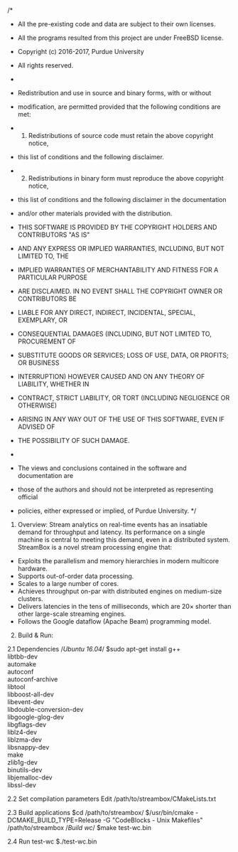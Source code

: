 /*
 * All the pre-existing code and data are subject to their own licenses. 
 * All the programs resulted from this project are under FreeBSD license.
 * Copyright (c) 2016-2017, Purdue University
 * All rights reserved.
 *
 * Redistribution and use in source and binary forms, with or without 
 * modification, are permitted provided that the following conditions are met:
 * 1. Redistributions of source code must retain the above copyright notice, 
 *    this list of conditions and the following disclaimer. 
 * 2. Redistributions in binary form must reproduce the above copyright notice,
 *    this list of conditions and the following disclaimer in the documentation
 *    and/or other materials provided with the distribution. 

 * THIS SOFTWARE IS PROVIDED BY THE COPYRIGHT HOLDERS AND CONTRIBUTORS "AS IS"
 * AND ANY EXPRESS OR IMPLIED WARRANTIES, INCLUDING, BUT NOT LIMITED TO, THE 
 * IMPLIED WARRANTIES OF MERCHANTABILITY AND FITNESS FOR A PARTICULAR PURPOSE 
 * ARE DISCLAIMED. IN NO EVENT SHALL THE COPYRIGHT OWNER OR CONTRIBUTORS BE 
 * LIABLE FOR ANY DIRECT, INDIRECT, INCIDENTAL, SPECIAL, EXEMPLARY, OR 
 * CONSEQUENTIAL DAMAGES (INCLUDING, BUT NOT LIMITED TO, PROCUREMENT OF 
 * SUBSTITUTE GOODS OR SERVICES; LOSS OF USE, DATA, OR PROFITS; OR BUSINESS 
 * INTERRUPTION) HOWEVER CAUSED AND ON ANY THEORY OF LIABILITY, WHETHER IN 
 * CONTRACT, STRICT LIABILITY, OR TORT (INCLUDING NEGLIGENCE OR OTHERWISE) 
 * ARISING IN ANY WAY OUT OF THE USE OF THIS SOFTWARE, EVEN IF ADVISED OF 
 * THE POSSIBILITY OF SUCH DAMAGE.
 * 
 * The views and conclusions contained in the software and documentation are 
 * those of the authors and should not be interpreted as representing official 
 * policies, either expressed or implied, of Purdue University.
 */

1. Overview:
Stream analytics on real-time events has an insatiable demand for throughput and latency. Its performance on a single machine is central to meeting this demand, even in a distributed system. StreamBox is a novel stream processing engine that:
 * Exploits the parallelism and memory hierarchies in modern multicore hardware.
 * Supports out-of-order data processing.
 * Scales to a large number of cores.
 * Achieves throughput on-par with distributed engines on medium-size clusters. 
 * Delivers latencies in the tens of milliseconds, which are 20× shorter than other large-scale streaming engines.
 * Follows the Google dataflow (Apache Beam) programming model.

2. Build & Run:

2.1 Dependencies
  /*Ubuntu 16.04*/
  $sudo apt-get install 
    g++ \
    libtbb-dev \
    automake \
    autoconf \
    autoconf-archive \
    libtool \
    libboost-all-dev \
    libevent-dev \
    libdouble-conversion-dev \
    libgoogle-glog-dev \
    libgflags-dev \
    liblz4-dev \
    liblzma-dev \
    libsnappy-dev \
    make \
    zlib1g-dev \
    binutils-dev \
    libjemalloc-dev \
    libssl-dev

2.2 Set compilation parameters
  Edit /path/to/streambox/CMakeLists.txt

2.3 Build applications
  $cd /path/to/streambox/
  $/usr/bin/cmake -DCMAKE_BUILD_TYPE=Release -G "CodeBlocks - Unix Makefiles" \
   /path/to/streambox
  /*Build wc*/
  $make test-wc.bin

2.4 Run test-wc
  $./test-wc.bin

